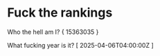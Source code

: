 # Fuck the rankings

Who the hell am I?
{ 15363035 }

What fucking year is it?
[ 2025-04-06T04:00:00Z ]
